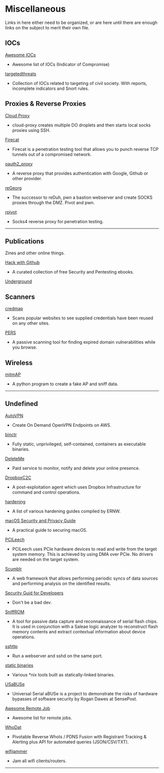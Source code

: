 # Miscellaneous

Links in here either need to be organized, or are here until there are enough links on the subject to merit their own file.

## IOCs

[Awesome IOCs](https://github.com/sroberts/awesome-iocs)

- Awesome list of IOCs (Indicator of Compromise)

[targetedthreats](https://github.com/botherder/targetedthreats)

- Collection of IOCs related to targeting of civil society. With reports, incomplete indicators and Snort rules.

## Proxies & Reverse Proxies

[Cloud Proxy](https://github.com/tomsteele/cloud-proxy)

- cloud-proxy creates multiple DO droplets and then starts local socks proxies using SSH.

[Firecat](https://github.com/BishopFox/firecat)

- Firecat is a penetration testing tool that allows you to punch reverse TCP tunnels out of a compromised network.

[oauth2_proxy](https://github.com/bitly/oauth2_proxy)

- A reverse proxy that provides authentication with Google, Github or other provider.

[reGeorg](https://github.com/sensepost/reGeorg)

- The successor to reDuh, pwn a bastion webserver and create SOCKS proxies through the DMZ. Pivot and pwn.

[rpivot](https://github.com/artkond/rpivot)

- Socks4 reverse proxy for penetration testing.

---

## Publications

Zines and other online things.

[Hack with Github](https://github.com/Hack-with-Github/Free-Security-eBooks)

- A curated collection of free Security and Pentesting ebooks.

[Underground](https://suelette.home.xs4all.nl/underground/)

## Scanners

[credmap](https://github.com/lightos/credmap)

- Scans popular websites to see supplied credentials have been reused on any other sites.

[PERS](https://github.com/mandatoryprogrammer/PERS)

- A passive scanning tool for finding expired domain vulnerabilities while you browse.

## Wireless

[mitmAP](https://github.com/xdavidhu/mitmAP)

- A python program to create a fake AP and sniff data.

---

## Undefined

[AutoVPN](https://github.com/ttlequals0/autovpn)

- Create On Demand OpenVPN Endpoints on AWS.

[binctr](https://github.com/jessfraz/binctr)

- Fully static, unprivileged, self-contained, containers as executable binaries.

[DeleteMe](https://www.abine.com/deleteme/landing.php)

- Paid service to monitor, notify and delete your online presence.

[DropboxC2C](https://github.com/0x09AL/DropboxC2C)

- A post-exploitation agent which uses Dropbox Infrastructure for command and control operations.

[hardening](https://github.com/ernw/hardening)

- A list of various hardening guides compiled by ERNW.

[macOS Security and Privacy Guide](https://github.com/drduh/macOS-Security-and-Privacy-Guide)

- A practical guide to securing macOS.

[PCILeech](https://github.com/ufrisk/pcileech)

- PCILeech uses PCIe hardware devices to read and write from the target system memory. This is achieved by using DMA over PCIe. No drivers are needed on the target system.

[Scumblr](https://github.com/Netflix/Scumblr)

- A web framework that allows performing periodic syncs of data sources and performing analysis on the identified results.

[Security Guid for Developers](https://github.com/FallibleInc/security-guide-for-developers)

- Don't be a bad dev.

[SniffROM](https://github.com/alainiamburg/sniffROM)

- A tool for passive data capture and reconnaissance of serial flash chips. It is used in conjunction with a Saleae logic analyzer to reconstruct flash memory contents and extract contextual information about device operations.

[sshttp](https://github.com/stealth/sshttp)

- Run a webserver and sshd on the same port.

[static binaries](https://github.com/andrew-d/static-binaries)

- Various *nix tools built as statically-linked binaries.

[USaBUSe](https://github.com/sensepost/USaBUSe)

- Universal Serial aBUSe is a project to demonstrate the risks of hardware bypasses of software security by Rogan Dawes at SensePost.

[Awesome Remote Job](https://github.com/lukasz-madon/awesome-remote-job)

- Awesome list for remote jobs.

[WhoDat](https://github.com/MITRECND/WhoDat)

- Pivotable Reverse WhoIs / PDNS Fusion with Registrant Tracking & Alerting plus API for automated queries (JSON/CSV/TXT).

[wifijammer](https://github.com/DanMcInerney/wifijammer)

- Jam all wifi clients/routers.

---

